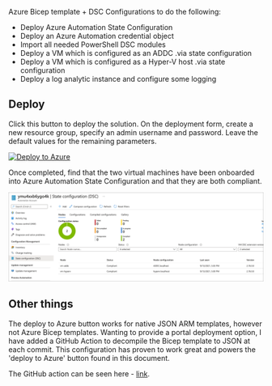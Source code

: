 Azure Bicep template + DSC Configurations to do the following:

- Deploy Azure Automation State Configuration
- Deploy an Azure Automation credential object
- Import all needed PowerShell DSC modules
- Deploy a VM which is configured as an ADDC .via state configuration
- Deploy a VM which is configured as a Hyper-V host .via state configuration
- Deploy a log analytic instance and configure some logging

## Deploy

Click this button to deploy the solution. On the deployment form, create a new resource group, specify an admin username and password. Leave the default values for the remaining parameters.

[![Deploy to Azure](https://aka.ms/deploytoazurebutton)](https://portal.azure.com/#create/Microsoft.Template/uri/https%3A%2F%2Fraw.githubusercontent.com%2Fneilpeterson%2Fhyperv-iaas-dsc%2Fmaster%2Fdeploy%2Fmain.json)

Once completed, find that the two virtual machines have been onboarded into Azure Automation State Configuration and that they are both compliant.

![Screen shot of Azure Automation State Configuration as seen in the Azure portal.](./documentation/dsc-results.png)

## Other things

The deploy to Azure button works for native JSON ARM templates, however not Azure Bicep templates. Wanting to provide a portal deployment option, I have added a GitHub Action to decompile the Bicep template to JSON at each commit. This configuration has proven to work great and powers the 'deploy to Azure' button found in this document.

The GitHub action can be seen here - [link](https://github.com/neilpeterson/hyperv-iaas-dsc/blob/master/.github/workflows/bicep-build.yml).